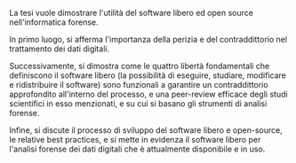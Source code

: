 La tesi vuole dimostrare l'utilità del software libero ed open source nell'informatica forense.

In primo luogo, si afferma l'importanza della perizia e del contraddittorio nel trattamento dei dati digitali.

Successivamente, si dimostra come le quattro libertà fondamentali che definiscono il software libero (la possibilità di eseguire, studiare, modificare e ridistribuire il software) sono funzionali a garantire un contraddittorio approfondito all'interno del processo, e una peer-review efficace degli studi scientifici in esso menzionati, e su cui si basano gli strumenti di analisi forense.

Infine, si discute il processo di sviluppo del software libero e open-source, le relative best practices, e si mette in evidenza il software libero per l'analisi forense dei dati digitali che è attualmente disponibile e in uso.
